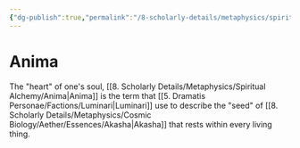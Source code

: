 ```yaml
---
{"dg-publish":true,"permalink":"/8-scholarly-details/metaphysics/spiritual-alchemy/anima/","noteIcon":""}
---
```


# Anima

The "heart" of one's soul, [[8. Scholarly Details/Metaphysics/Spiritual Alchemy/Anima\|Anima]] is the term that [[5. Dramatis Personae/Factions/Luminari\|Luminari]] use to describe the "seed" of [[8. Scholarly Details/Metaphysics/Cosmic Biology/Aether/Essences/Akasha\|Akasha]] that rests within every living thing. 